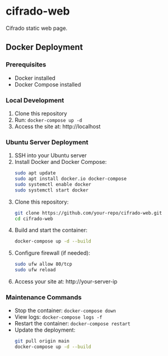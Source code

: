 # cifrado-web
Cifrado static web page.

## Docker Deployment

### Prerequisites
- Docker installed
- Docker Compose installed

### Local Development
1. Clone this repository
2. Run: `docker-compose up -d`
3. Access the site at: http://localhost

### Ubuntu Server Deployment
1. SSH into your Ubuntu server
2. Install Docker and Docker Compose:
   ```bash
   sudo apt update
   sudo apt install docker.io docker-compose
   sudo systemctl enable docker
   sudo systemctl start docker
   ```
3. Clone this repository:
   ```bash
   git clone https://github.com/your-repo/cifrado-web.git
   cd cifrado-web
   ```
4. Build and start the container:
   ```bash
   docker-compose up -d --build
   ```
5. Configure firewall (if needed):
   ```bash
   sudo ufw allow 80/tcp
   sudo ufw reload
   ```
6. Access your site at: http://your-server-ip

### Maintenance Commands
- Stop the container: `docker-compose down`
- View logs: `docker-compose logs -f`
- Restart the container: `docker-compose restart`
- Update the deployment:
  ```bash
  git pull origin main
  docker-compose up -d --build
